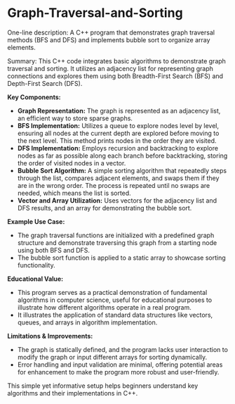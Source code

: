 # Graph-Traversal-and-Sorting

One-line description: A C++ program that demonstrates graph traversal methods (BFS and DFS) and implements bubble sort to organize array elements.

Summary: This C++ code integrates basic algorithms to demonstrate graph traversal and sorting. It utilizes an adjacency list for representing graph connections and explores them using both Breadth-First Search (BFS) and Depth-First Search (DFS).

**Key Components:**
- **Graph Representation:** The graph is represented as an adjacency list, an efficient way to store sparse graphs.
- **BFS Implementation:** Utilizes a queue to explore nodes level by level, ensuring all nodes at the current depth are explored before moving to the next level. This method prints nodes in the order they are visited.
- **DFS Implementation:** Employs recursion and backtracking to explore nodes as far as possible along each branch before backtracking, storing the order of visited nodes in a vector.
- **Bubble Sort Algorithm:** A simple sorting algorithm that repeatedly steps through the list, compares adjacent elements, and swaps them if they are in the wrong order. The process is repeated until no swaps are needed, which means the list is sorted.
- **Vector and Array Utilization:** Uses vectors for the adjacency list and DFS results, and an array for demonstrating the bubble sort.

**Example Use Case:**
- The graph traversal functions are initialized with a predefined graph structure and demonstrate traversing this graph from a starting node using both BFS and DFS.
- The bubble sort function is applied to a static array to showcase sorting functionality.

**Educational Value:**
- This program serves as a practical demonstration of fundamental algorithms in computer science, useful for educational purposes to illustrate how different algorithms operate in a real program.
- It illustrates the application of standard data structures like vectors, queues, and arrays in algorithm implementation.

**Limitations & Improvements:**
- The graph is statically defined, and the program lacks user interaction to modify the graph or input different arrays for sorting dynamically.
- Error handling and input validation are minimal, offering potential areas for enhancement to make the program more robust and user-friendly.

This simple yet informative setup helps beginners understand key algorithms and their implementations in C++.
